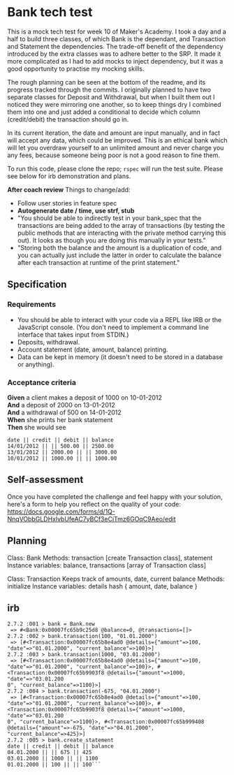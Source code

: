 # Bank tech test

This is a mock tech test for week 10 of Maker's Academy. I took a day and a half to build three classes, of which Bank is the dependant, and Transaction and Statement the dependencies. The trade-off benefit of the dependency introduced by the extra classes was to adhere better to the SRP. It made it more complicated as I had to add mocks to inject dependency, but it was a good opportunity to practise my mocking skills.

The rough planning can be seen at the bottom of the readme, and its progress tracked through the commits. I originally planned to have two separate classes for Deposit and Withdrawal, but when I built them out I noticed they were mirroring one another, so to keep things dry I combined them into one and just added a conditional to decide which column (credit/debit) the transaction should go in.

In its current iteration, the date and amount are input manually, and in fact will accept any data, which could be improved. This is an ethical bank which will let you overdraw yourself to an unlimited amount and never charge you any fees, because someone being poor is not a good reason to fine them.

To run this code, please clone the repo; `rspec` will run the test suite.
Please see below for irb demonstration and plans.

**After coach review**
Things to change/add:
- Follow user stories in feature spec
- **Autogenerate date / time, use strf, stub**
- "You should be able to indirectly test in your bank_spec that the transactions are being added to the array of transactions (by testing the public methods that are interacting with the private method carrying this out). It looks as though you are doing this manually in your tests."
- "Storing both the balance and the amount is a duplication of code, and you can actually just include the latter in order to calculate the balance after each transaction at runtime of the print statement."

## Specification

### Requirements

* You should be able to interact with your code via a REPL like IRB or the JavaScript console.  (You don't need to implement a command line interface that takes input from STDIN.)
* Deposits, withdrawal.
* Account statement (date, amount, balance) printing.
* Data can be kept in memory (it doesn't need to be stored in a database or anything).

### Acceptance criteria

**Given** a client makes a deposit of 1000 on 10-01-2012  
**And** a deposit of 2000 on 13-01-2012  
**And** a withdrawal of 500 on 14-01-2012  
**When** she prints her bank statement  
**Then** she would see

```
date || credit || debit || balance
14/01/2012 || || 500.00 || 2500.00
13/01/2012 || 2000.00 || || 3000.00
10/01/2012 || 1000.00 || || 1000.00
```

## Self-assessment

Once you have completed the challenge and feel happy with your solution, here's a form to help you reflect on the quality of your code: https://docs.google.com/forms/d/1Q-NnqVObbGLDHxlvbUfeAC7yBCf3eCjTmz6GOqC9Aeo/edit

## Planning

Class: Bank
Methods: transaction [create Transaction class], statement
Instance variables: balance, transactions [array of Transaction class]

Class: Transaction
Keeps track of amounts, date, current balance
Methods: initialize
Instance variables: details hash { amount, date, balance }

## irb
```$ irb -r "./lib/bank"
2.7.2 :001 > bank = Bank.new
 => #<Bank:0x00007fc65b9c25d8 @balance=0, @transactions=[]>
2.7.2 :002 > bank.transaction(100, "01.01.2000")
 => [#<Transaction:0x00007fc65b8e4ad0 @details={"amount"=>100, "date"=>"01.01.2000", "current_balance"=>100}>]
2.7.2 :003 > bank.transaction(1000, "03.01.2000")
 => [#<Transaction:0x00007fc65b8e4ad0 @details={"amount"=>100, "date"=>"01.01.2000", "current_balance"=>100}>, #<Transaction:0x00007fc65b9903f8 @details={"amount"=>1000, "date"=>"03.01.200
0", "current_balance"=>1100}>]
2.7.2 :004 > bank.transaction(-675, "04.01.2000")
 => [#<Transaction:0x00007fc65b8e4ad0 @details={"amount"=>100, "date"=>"01.01.2000", "current_balance"=>100}>, #<Transaction:0x00007fc65b9903f8 @details={"amount"=>1000, "date"=>"03.01.200
0", "current_balance"=>1100}>, #<Transaction:0x00007fc65b999408 @details={"amount"=>-675, "date"=>"04.01.2000", "current_balance"=>425}>]
2.7.2 :005 > bank.create_statement
date || credit || debit || balance
04.01.2000 || || 675 || 425
03.01.2000 || 1000 || || 1100
01.01.2000 || 100 || || 100```
